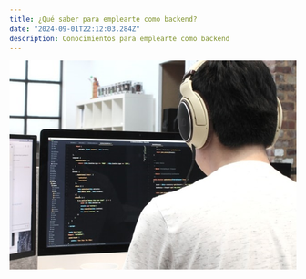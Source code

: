 ```yaml
---
title: ¿Qué saber para emplearte como backend?
date: "2024-09-01T22:12:03.284Z"
description: Conocimientos para emplearte como backend
---
```




![backend](./backend.jpg)

